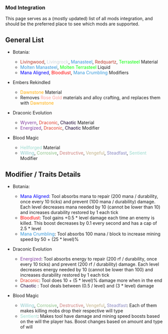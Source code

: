 ### Mod Integration

This page serves as a (mostly updated) list of all mods integration, and should be the preferred place to see which mods
are supported.

## General List

* Botania:
    * <span style="color: #ba372a;">Livingwood</span>, <span style="color: #ced4d9;">
      Livingrock</span>, <span style="color: #3598db;">Manasteel</span>, <span style="color: #ba372a;">
      Redquartz</span>, <span style="color: #0f0;">Terrasteel </span> Material
    * <span style="color: #3598db;">Molten Manasteel</span>, <span style="color: #0f0;">Molten Terrasteel</span> Liquid
    * <span style="color: #00f;">Mana Aligned</span>, <span style="color: #f00;">
      Bloodlust</span>, <span style="color: #3598db;">Mana Crumbling</span> Modifiers


* Embers Rekindled
    * <span style="color: #fa0;">Dawnstone </span> Material
    * Removes <span style="color: #fb9f9a;">Rose Gold</span> materials and alloy crafting, and replaces them
      with <span style="color: #fa0;">Dawnstone</span>


* Draconic Evolution
    * <span style="color: #843fa1;">Wyvern</span>, <span style="color: #e03e2d;">
      Draconic</span>, <span style="color: #170131;">Chaotic </span> Material
    * <span style="color: #843fa1;">Energized</span>, <span style="color: #e03e2d;">
      Draconic</span>, <span style="color: #170131;">Chaotic </span> Modifier

* Blood Magic
  * <span style="color: #9ad9cd;">Hellforged</span> Material
  * <span style="color: #8cc9ca;">Willing</span>, <span style="color: #8dc288;">Corrosive</span>, <span style="color: #cd807d;">Destructive</span>, <span style="color: #c2b288;">Vengeful</span>, <span style="color: #8988c2;">Steadfast</span>, <span style="color: #9ad9cd;">Sentient</span> Modifier

## Modifier / Traits Details

* Botania:
    * <span style="color: #00f;">Mana Aligned</span>: Tool absorbs mana to repair (200 mana / durability, once every 10
      ticks) and prevent (100 mana / durability) damage. Each level decreases mana needed by 10 (cannot be lower than 10) and increases durability restored by 1 each tick
    * <span style="color: #f00;">Bloodlust</span>: Tool gains +0.5 * level damage each time an enemy is killed. This
      boost decreases by 0.1 every second and has a cap of 2.5 * level
    * <span style="color: #3598db;">Mana Crumbling</span>: Tool absorbs 100 mana / block to increase mining speed by
      50 + (25 * level)%


* Draconic Evolution
    * <span style="color: #843fa1;">Energized</span>: Tool absorbs energy to repair (200 rf / durability, once every 10
      ticks) and prevent (200 rf / durability) damage. Each level decreases energy needed by 10 (cannot be lower than 100) and increases durability restored by 1 each tick
    * <span style="color: #e03e2d;">Draconic</span>: Tool does 10 + (5 * level)% damage more when in the end
    * <span style="color: #170131;">Chaotic </span>: Tool deals between (0.5 / level) and (3 * level) damage


* Blood Magic
  * <span style="color: #8cc9ca;">Willing</span>, <span style="color: #8dc288;">Corrosive</span>, <span style="color: #cd807d;">Destructive</span>, <span style="color: #c2b288;">Vengeful</span>, <span style="color: #8988c2;">Steadfast</span>: Each of them makes killing mobs drop their respective will type
  * <span style="color: #9ad9cd;">Sentient</span>: Makes tool have damage and mining speed boosts based on the will the player has. Boost changes based on amount and type of will